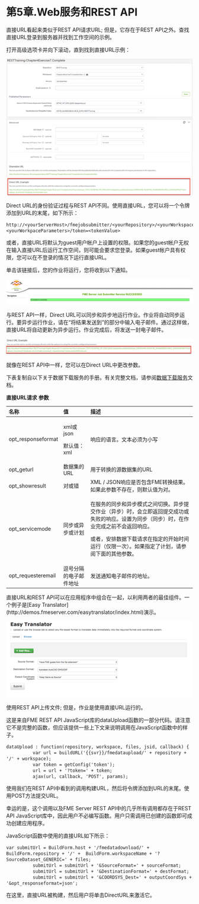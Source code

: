 # 第5章.Web服务和REST API

直接URL看起来类似于REST API请求URL; 但是，它存在于REST API之外。查找直接URL登录到服务器并找到工作空间的示例。

打开高级选项卡并向下滚动，直到找到直接URL示例：

[![](../.gitbook/assets/image5.0.1.direct.png)](https://github.com/xuhengxx/FMETraining-1/tree/b47e2c2ddcf98cce07f6af233242f0087d2d374d/FMESERVER_RESTAPI5WebServices/Images/image5.0.1.Direct.png)

Direct URL的身份验证过程与REST API不同。使用直接URL，您可以将一个令牌添加到URL的末尾，如下所示：

```text
http://<yourServerHost>/fmejobsubmitter/<yourRepository>/<yourWorkspace>?<yourWorkpaceParameters>/token=<tokenValue>
```

或者，直接URL将默认为guest用户帐户上设置的权限。如果您的guest帐户无权在输入直接URL后运行工作空间，则可能会要求您登录。如果guest帐户具有权限，您可以在不登录的情况下运行直接URL。

单击该链接后，您的作业将运行，您将收到以下通知。

[![](../.gitbook/assets/image5.0.2.jobsuccess.png)](https://github.com/xuhengxx/FMETraining-1/tree/b47e2c2ddcf98cce07f6af233242f0087d2d374d/FMESERVER_RESTAPI5WebServices/Images/image5.0.2.JobSuccess.png)

与REST API一样，Direct URL可以同步和异步地运行作业。作业将自动同步运行。要异步运行作业，请在“将结果发送到”的部分中输入电子邮件。通过这样做，直接URL将自动更新为异步运行。作业完成后，将发送一封电子邮件。

[![](../.gitbook/assets/image5.0.3.directurlwithemail.png)](https://github.com/xuhengxx/FMETraining-1/tree/b47e2c2ddcf98cce07f6af233242f0087d2d374d/FMESERVER_RESTAPI5WebServices/Images/image5.0.3.directurlwithemail.png)

就像在REST API中一样，您可以在Direct URL中更改参数。

下表复制自以下关于数据下载服务的手册。有关完整文档，请参阅[数据下载服务](https://docs.safe.com/fme/html/FME_Server_Documentation/Content/ReferenceManual/service_datadownload.htm?Highlight=direct%20url)文档。

**直接URL请求** **参数**

<table>
  <thead>
    <tr>
      <th style="text-align:left">名称</th>
      <th style="text-align:left">值</th>
      <th style="text-align:left">描述</th>
    </tr>
  </thead>
  <tbody>
    <tr>
      <td style="text-align:left">opt_responseformat</td>
      <td style="text-align:left">
        <p>xml或json</p>
        <p>默认值：xml</p>
      </td>
      <td style="text-align:left">响应的语言。文本必须为小写</td>
    </tr>
    <tr>
      <td style="text-align:left">opt_geturl</td>
      <td style="text-align:left">数据集的URL</td>
      <td style="text-align:left">用于转换的源数据集的URL</td>
    </tr>
    <tr>
      <td style="text-align:left">opt_showresult</td>
      <td style="text-align:left">对或错</td>
      <td style="text-align:left">XML / JSON响应是否包含FME转换结果。如果此参数不存在，则默认值为对。</td>
    </tr>
    <tr>
      <td style="text-align:left">opt_servicemode</td>
      <td style="text-align:left">同步或异步或计划</td>
      <td style="text-align:left">
        <p>在服务的同步和异步模式之间切换。异步提交作业（异步）时，会立即返回提交成功或失败的响应。设置为同步（同步）时，在作业完成之前不会返回响应。</p>
        <p>或者，安排数据下载请求在指定的开始时间运行（仅限一次）。如果指定了计划，请参阅下面的其他参数。</p>
      </td>
    </tr>
    <tr>
      <td style="text-align:left">opt_requesteremail</td>
      <td style="text-align:left">逗号分隔的电子邮件地址</td>
      <td style="text-align:left">发送通知电子邮件的地址。</td>
    </tr>
  </tbody>
</table>直接URL和REST API可以在应用程序中组合在一起，以利用两者的最佳组件。一个例子是[Easy Translator](http://demos.fmeserver.com/easytranslator/index.html)演示。

[![](../.gitbook/assets/image5.0.4.easytranslator.png)](https://github.com/xuhengxx/FMETraining-1/tree/b47e2c2ddcf98cce07f6af233242f0087d2d374d/FMESERVER_RESTAPI5WebServices/Images/image5.0.4.EasyTranslator.png)

使用REST API上传文件; 但是，作业是使用直接URL运行的。

这是来自FME REST API JavaScript库的dataUpload函数的一部分代码。请注意它不是完整的函数，但应该提供一些上下文来说明调用在JavaScript函数中的样子。

```text
dataUpload : function(repository, workspace, files, jsid, callback) {
          var url = buildURL('{{svr}}/fmedataupload/' + repository + '/' + workspace);
          var token = getConfig('token');
          url = url + '?token=' + token;
          ajax(url, callback, 'POST', params);
```

使用我们在REST API中看到的调用构建URL，然后将令牌添加到URL的末尾。使用POST方法提交URL。

幸运的是，这个调用以及FME Server REST API中的几乎所有调用都存在于REST API JavaScript库中，因此用户不必编写函数。用户只需调用已创建的函数即可成功创建应用程序。

JavaScript函数中使用的直接URL如下所示：

```text
var submitUrl = BuildForm.host + '/fmedatadownload/' + BuildForm.repository + '/' +  BuildForm.workspaceName + '?SourceDataset_GENERIC=' + files;
          submitUrl = submitUrl + '&SourceFormat=' + sourceFormat;
          submitUrl = submitUrl + '&DestinationFormat=' + destFormat;
          submitUrl = submitUrl + '&COORDSYS_Dest=' + outputCoordSys + '&opt_responseformat=json';
```

在这里，直接URL被构建，然后用户将单击DirectURL来激活它。

